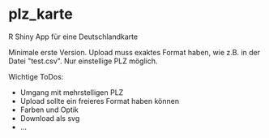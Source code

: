 # plz_karte
R Shiny App für eine Deutschlandkarte


Minimale erste Version. Upload muss exaktes Format haben, wie z.B. in der Datei "test.csv". Nur einstellige PLZ möglich.

Wichtige ToDos: 
- Umgang mit mehrstelligen PLZ
- Upload sollte ein freieres Format haben können
- Farben und Optik
- Download als svg
- ...